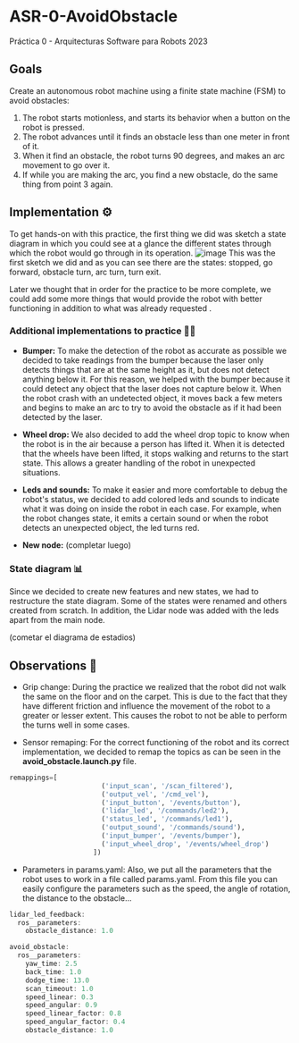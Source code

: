 # ASR-0-AvoidObstacle
Práctica 0 - Arquitecturas Software para Robots 2023

## Goals
Create an autonomous robot machine using a finite state machine (FSM) to avoid obstacles:
1. The robot starts motionless, and starts its behavior when a button on the robot is pressed.
2. The robot advances until it finds an obstacle less than one meter in front of it.
3. When it find an obstacle, the robot turns 90 degrees, and makes an arc movement to go over it.
4. If while you are making the arc, you find a new obstacle, do the same thing from point 3 again.

## Implementation ⚙️ 
To get hands-on with this practice, the first thing we did was sketch a state diagram in which you could see at a glance the different states through which the robot would go through in its operation. ![image](https://user-images.githubusercontent.com/102520602/220409787-f4fcc1de-3ffe-4928-ac15-92db50e80ffd.png)
This was the first sketch we did and as you can see there are the states: stopped, go forward, obstacle turn, arc turn, turn exit.

Later we thought that in order for the practice to be more complete, we could add some more things that would provide the robot with better functioning in addition to what was already requested
.
### Additional implementations to practice 👨‍🔧 
  - **Bumper:** To make the detection of the robot as accurate as possible we decided to take readings from the bumper because the laser only detects things that are at the same height as it, but does not detect anything below it. For this reason, we helped with the bumper because it could detect any object that the laser does not capture below it. When the robot crash with an undetected object, it moves back a few meters and begins to make an arc to try to avoid the obstacle as if it had been detected by the laser.
  
  - **Wheel drop:** We also decided to add the wheel drop topic to know when the robot is in the air because a person has lifted it. When it is detected that the wheels have been lifted, it stops walking and returns to the start state. This allows a greater handling of the robot in unexpected situations.
 
  - **Leds and sounds:** To make it easier and more comfortable to debug the robot's status, we decided to add colored leds and sounds to indicate what it was doing on inside the robot in each case. For example, when the robot changes state, it emits a certain sound or when the robot detects an unexpected object, the led turns red.


  - **New node:** (completar luego)


### State diagram 📊 
Since we decided to create new features and new states, we had to restructure the state diagram. Some of the states were renamed and others created from scratch. In addition, the Lidar node was added with the leds apart from the main node.

(cometar el diagrama de estadios)

## Observations 🔎 
  - Grip change: During the practice we realized that the robot did not walk the same on the floor and on the carpet. This is due to the fact that they have different friction and influence the movement of the robot to a greater or lesser extent. This causes the robot to not be able to perform the turns well in some cases.
  
  - Sensor remaping: For the correct functioning of the robot and its correct implementation, we decided to remap the topics as can be seen in the **avoid_obstacle.launch.py** file.
 ```python
 remappings=[
                        ('input_scan', '/scan_filtered'),
                        ('output_vel', '/cmd_vel'),
                        ('input_button', '/events/button'),
                        ('lidar_led', '/commands/led2'),
                        ('status_led', '/commands/led1'),
                        ('output_sound', '/commands/sound'),
                        ('input_bumper', '/events/bumper'),
                        ('input_wheel_drop', '/events/wheel_drop')
                      ])
```

  - Parameters in params.yaml: Also, we put all the parameters that the robot uses to work in a file called params.yaml. From this file you can easily configure the parameters such as the speed, the angle of rotation, the distance to the obstacle... 

```c++
lidar_led_feedback:
  ros__parameters:
    obstacle_distance: 1.0

avoid_obstacle:
  ros__parameters:
    yaw_time: 2.5
    back_time: 1.0
    dodge_time: 13.0
    scan_timeout: 1.0
    speed_linear: 0.3
    speed_angular: 0.9
    speed_linear_factor: 0.8
    speed_angular_factor: 0.4
    obstacle_distance: 1.0
```
